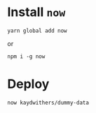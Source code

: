 # Install `now`

```
yarn global add now
```

or
```
npm i -g now
```

# Deploy
```
now kaydwithers/dummy-data
```